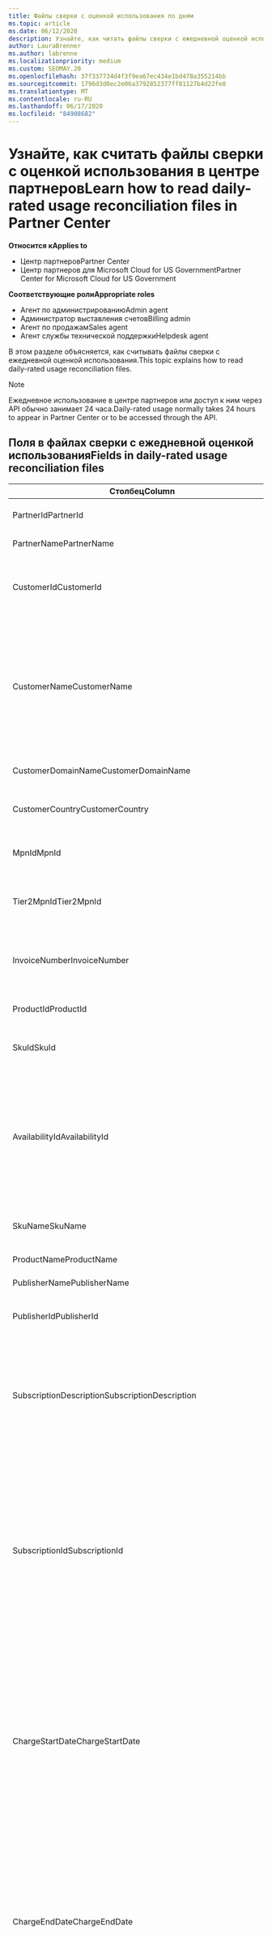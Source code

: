 ```yaml
---
title: Файлы сверки с оценкой использования по дням
ms.topic: article
ms.date: 06/12/2020
description: Узнайте, как читать файлы сверки с ежедневной оценкой использования в центре партнеров.
author: LauraBrenner
ms.author: labrenne
ms.localizationpriority: medium
ms.custom: SEOMAY.20
ms.openlocfilehash: 37f337734d4f3f9ea67ec434e1bd478a355214bb
ms.sourcegitcommit: 1796d3d0ec2e06a3792852377ff81127b4d22fe0
ms.translationtype: MT
ms.contentlocale: ru-RU
ms.lasthandoff: 06/17/2020
ms.locfileid: "84908682"
---
```

# <a name="learn-how-to-read-daily-rated-usage-reconciliation-files-in-partner-center"></a><span data-ttu-id="20aba-103">Узнайте, как считать файлы сверки с оценкой использования в центре партнеров</span><span class="sxs-lookup"><span data-stu-id="20aba-103">Learn how to read daily-rated usage reconciliation files in Partner Center</span></span>

<span data-ttu-id="20aba-104">**Относится к**</span><span class="sxs-lookup"><span data-stu-id="20aba-104">**Applies to**</span></span>

- <span data-ttu-id="20aba-105">Центр партнеров</span><span class="sxs-lookup"><span data-stu-id="20aba-105">Partner Center</span></span>
- <span data-ttu-id="20aba-106">Центр партнеров для Microsoft Cloud for US Government</span><span class="sxs-lookup"><span data-stu-id="20aba-106">Partner Center for Microsoft Cloud for US Government</span></span>

<span data-ttu-id="20aba-107">**Соответствующие роли**</span><span class="sxs-lookup"><span data-stu-id="20aba-107">**Appropriate roles**</span></span>

- <span data-ttu-id="20aba-108">Агент по администрированию</span><span class="sxs-lookup"><span data-stu-id="20aba-108">Admin agent</span></span>
- <span data-ttu-id="20aba-109">Администратор выставления счетов</span><span class="sxs-lookup"><span data-stu-id="20aba-109">Billing admin</span></span>
- <span data-ttu-id="20aba-110">Агент по продажам</span><span class="sxs-lookup"><span data-stu-id="20aba-110">Sales agent</span></span>
- <span data-ttu-id="20aba-111">Агент службы технической поддержки</span><span class="sxs-lookup"><span data-stu-id="20aba-111">Helpdesk agent</span></span>

<span data-ttu-id="20aba-112">В этом разделе объясняется, как считывать файлы сверки с ежедневной оценкой использования.</span><span class="sxs-lookup"><span data-stu-id="20aba-112">This topic explains how to read daily-rated usage reconciliation files.</span></span>

>[!NOTE]
><span data-ttu-id="20aba-113">Ежедневное использование в центре партнеров или доступ к ним через API обычно занимает 24 часа.</span><span class="sxs-lookup"><span data-stu-id="20aba-113">Daily-rated usage normally takes 24 hours to appear in Partner Center or to be accessed through the API.</span></span>

## <a name="fields-in-daily-rated-usage-reconciliation-files"></a><span data-ttu-id="20aba-114">Поля в файлах сверки с ежедневной оценкой использования</span><span class="sxs-lookup"><span data-stu-id="20aba-114">Fields in daily-rated usage reconciliation files</span></span>

| <span data-ttu-id="20aba-115">Столбец</span><span class="sxs-lookup"><span data-stu-id="20aba-115">Column</span></span> | <span data-ttu-id="20aba-116">Описание</span><span class="sxs-lookup"><span data-stu-id="20aba-116">Description</span></span> |
| ------ | ----------- |
| <span data-ttu-id="20aba-117">PartnerId</span><span class="sxs-lookup"><span data-stu-id="20aba-117">PartnerId</span></span> | <span data-ttu-id="20aba-118">Идентификатор партнера в формате GUID.</span><span class="sxs-lookup"><span data-stu-id="20aba-118">Partner identifier in GUID format.</span></span> |
| <span data-ttu-id="20aba-119">PartnerName</span><span class="sxs-lookup"><span data-stu-id="20aba-119">PartnerName</span></span> | <span data-ttu-id="20aba-120">Имя партнера.</span><span class="sxs-lookup"><span data-stu-id="20aba-120">Partner name.</span></span> |
| <span data-ttu-id="20aba-121">CustomerId</span><span class="sxs-lookup"><span data-stu-id="20aba-121">CustomerId</span></span> | <span data-ttu-id="20aba-122">Уникальный идентификатор Майкрософт для клиента в формате GUID.</span><span class="sxs-lookup"><span data-stu-id="20aba-122">Unique Microsoft identifier for the customer in GUID format.</span></span> |
| <span data-ttu-id="20aba-123">CustomerName</span><span class="sxs-lookup"><span data-stu-id="20aba-123">CustomerName</span></span> | <span data-ttu-id="20aba-124">Название организации клиента, указанное в Центре партнеров.</span><span class="sxs-lookup"><span data-stu-id="20aba-124">Customer's organization name as reported in Partner Center.</span></span> <span data-ttu-id="20aba-125">*Этот столбец очень важен для согласования счета со сведениями о системе.*</span><span class="sxs-lookup"><span data-stu-id="20aba-125">*This column is very important for reconciling the invoice with your system information.*</span></span> |
| <span data-ttu-id="20aba-126">CustomerDomainName</span><span class="sxs-lookup"><span data-stu-id="20aba-126">CustomerDomainName</span></span> | <span data-ttu-id="20aba-127">Доменное имя клиента.</span><span class="sxs-lookup"><span data-stu-id="20aba-127">The customer's domain name.</span></span> |
| <span data-ttu-id="20aba-128">CustomerCountry</span><span class="sxs-lookup"><span data-stu-id="20aba-128">CustomerCountry</span></span> | <span data-ttu-id="20aba-129">Страна, в которой находится клиент.</span><span class="sxs-lookup"><span data-stu-id="20aba-129">The country in which the customer is located.</span></span> |
| <span data-ttu-id="20aba-130">MpnId</span><span class="sxs-lookup"><span data-stu-id="20aba-130">MpnId</span></span> | <span data-ttu-id="20aba-131">Идентификатор MPN партнера CSP.</span><span class="sxs-lookup"><span data-stu-id="20aba-131">MPN identifier of the CSP partner.</span></span> |
| <span data-ttu-id="20aba-132">Tier2MpnId</span><span class="sxs-lookup"><span data-stu-id="20aba-132">Tier2MpnId</span></span> | <span data-ttu-id="20aba-133">MPN Идентификатор торгового посредника записи для подписки.</span><span class="sxs-lookup"><span data-stu-id="20aba-133">MPN identifier of the reseller of record for the subscription.</span></span> |
| <span data-ttu-id="20aba-134">InvoiceNumber</span><span class="sxs-lookup"><span data-stu-id="20aba-134">InvoiceNumber</span></span> | <span data-ttu-id="20aba-135">Номер счета, в котором отображается указанная транзакция.</span><span class="sxs-lookup"><span data-stu-id="20aba-135">Invoice number where the specified transaction appears.</span></span> |
| <span data-ttu-id="20aba-136">ProductId</span><span class="sxs-lookup"><span data-stu-id="20aba-136">ProductId</span></span> | <span data-ttu-id="20aba-137">Идентификатор продукта.</span><span class="sxs-lookup"><span data-stu-id="20aba-137">The identifier for the product.</span></span> |
| <span data-ttu-id="20aba-138">SkuId</span><span class="sxs-lookup"><span data-stu-id="20aba-138">SkuId</span></span> | <span data-ttu-id="20aba-139">Идентификатор для конкретного номера SKU.</span><span class="sxs-lookup"><span data-stu-id="20aba-139">The identifier for a particular SKU.</span></span> |
| <span data-ttu-id="20aba-140">AvailabilityId</span><span class="sxs-lookup"><span data-stu-id="20aba-140">AvailabilityId</span></span> | <span data-ttu-id="20aba-141">Идентификатор для доступности конкретного SKU.</span><span class="sxs-lookup"><span data-stu-id="20aba-141">The identifier for a particular SKU's availability.</span></span> <span data-ttu-id="20aba-142">Показывает, доступен ли номер SKU для покупки в указанной стране, валюте, отрасли и т. д.</span><span class="sxs-lookup"><span data-stu-id="20aba-142">This shows whether the SKU is available for purchase in the given country, currency, industry segment, etc.</span></span> |
| <span data-ttu-id="20aba-143">SkuName</span><span class="sxs-lookup"><span data-stu-id="20aba-143">SkuName</span></span> | <span data-ttu-id="20aba-144">Название для определенного номера SKU.</span><span class="sxs-lookup"><span data-stu-id="20aba-144">The title for a particular SKU.</span></span> |
| <span data-ttu-id="20aba-145">ProductName</span><span class="sxs-lookup"><span data-stu-id="20aba-145">ProductName</span></span> | <span data-ttu-id="20aba-146">Имя продукта.</span><span class="sxs-lookup"><span data-stu-id="20aba-146">The name of the product.</span></span> |
| <span data-ttu-id="20aba-147">PublisherName</span><span class="sxs-lookup"><span data-stu-id="20aba-147">PublisherName</span></span> | <span data-ttu-id="20aba-148">Имя издателя.</span><span class="sxs-lookup"><span data-stu-id="20aba-148">The name of the publisher.</span></span> |
| <span data-ttu-id="20aba-149">PublisherId</span><span class="sxs-lookup"><span data-stu-id="20aba-149">PublisherId</span></span> | <span data-ttu-id="20aba-150">Идентификатор издателя в формате GUID.</span><span class="sxs-lookup"><span data-stu-id="20aba-150">The identifier of the publisher in GUID format.</span></span> |
| <span data-ttu-id="20aba-151">SubscriptionDescription</span><span class="sxs-lookup"><span data-stu-id="20aba-151">SubscriptionDescription</span></span> | <span data-ttu-id="20aba-152">Имя предложения службы, приобретенной клиентом, как указано в прейскуранте.</span><span class="sxs-lookup"><span data-stu-id="20aba-152">The name of the service offering purchased by the customer, as defined in the price list.</span></span> <span data-ttu-id="20aba-153">(Это идентично поле для **указывает**).</span><span class="sxs-lookup"><span data-stu-id="20aba-153">(This is an identical field to **OfferName**).</span></span> |
| <span data-ttu-id="20aba-154">SubscriptionId</span><span class="sxs-lookup"><span data-stu-id="20aba-154">SubscriptionId</span></span> | <span data-ttu-id="20aba-155">Уникальный идентификатор подписки платформы выставления счетов Майкрософт.</span><span class="sxs-lookup"><span data-stu-id="20aba-155">Unique identifier for a subscription in the Microsoft billing platform.</span></span> <span data-ttu-id="20aba-156">Не используется для сверки.</span><span class="sxs-lookup"><span data-stu-id="20aba-156">Not used for reconciliation.</span></span> <span data-ttu-id="20aba-157">*Этот идентификатор не совпадает с **идентификатором подписки** в консоли администратора партнера.*</span><span class="sxs-lookup"><span data-stu-id="20aba-157">*This identifier is not the same as the **Subscription ID** on the partner admin console.*</span></span> |
| <span data-ttu-id="20aba-158">ChargeStartDate</span><span class="sxs-lookup"><span data-stu-id="20aba-158">ChargeStartDate</span></span> | <span data-ttu-id="20aba-159">Дата начала цикла выставления счетов (за исключением даты представления ранее неоплаченных скрытых данных об использовании из предыдущего цикла выставления счетов).</span><span class="sxs-lookup"><span data-stu-id="20aba-159">Start date of the billing cycle (except when presenting dates of previously uncharged latent usage data from the previous billing cycle).</span></span> <span data-ttu-id="20aba-160">Этим временем всегда является начало дня — 0:00.</span><span class="sxs-lookup"><span data-stu-id="20aba-160">The time is always the beginning of the day, 0:00.</span></span> |
| <span data-ttu-id="20aba-161">ChargeEndDate</span><span class="sxs-lookup"><span data-stu-id="20aba-161">ChargeEndDate</span></span> | <span data-ttu-id="20aba-162">Дата окончания цикла выставления счетов (за исключением даты представления ранее неоплаченных скрытых данных об использовании из предыдущего цикла выставления счетов).</span><span class="sxs-lookup"><span data-stu-id="20aba-162">End date of billing cycle (except when presenting dates of previously uncharged latent usage data from the previous billing cycle).</span></span> <span data-ttu-id="20aba-163">Временем всегда является конец дня, 23:59.</span><span class="sxs-lookup"><span data-stu-id="20aba-163">The time is always the end of the day, 23:59.</span></span> |
| <span data-ttu-id="20aba-164">UsageDate</span><span class="sxs-lookup"><span data-stu-id="20aba-164">UsageDate</span></span> | <span data-ttu-id="20aba-165">Дата использования службы.</span><span class="sxs-lookup"><span data-stu-id="20aba-165">Date of service usage.</span></span> |
| <span data-ttu-id="20aba-166">MeterType</span><span class="sxs-lookup"><span data-stu-id="20aba-166">MeterType</span></span> | <span data-ttu-id="20aba-167">Тип счетчика.</span><span class="sxs-lookup"><span data-stu-id="20aba-167">The type of meter.</span></span> |
| <span data-ttu-id="20aba-168">MeterCategory</span><span class="sxs-lookup"><span data-stu-id="20aba-168">MeterCategory</span></span> | <span data-ttu-id="20aba-169">Служба верхнего уровня, которая использовалась.</span><span class="sxs-lookup"><span data-stu-id="20aba-169">The top-level service for the usage.</span></span> |
| <span data-ttu-id="20aba-170">MeterId</span><span class="sxs-lookup"><span data-stu-id="20aba-170">MeterId</span></span> | <span data-ttu-id="20aba-171">Идентификатор используемого счетчика.</span><span class="sxs-lookup"><span data-stu-id="20aba-171">The identifier for the meter being used.</span></span> |
| <span data-ttu-id="20aba-172">MeterSubCategory</span><span class="sxs-lookup"><span data-stu-id="20aba-172">MeterSubCategory</span></span> | <span data-ttu-id="20aba-173">Тип службы Azure, которая может повлиять на скорость.</span><span class="sxs-lookup"><span data-stu-id="20aba-173">The type of Azure service, which can affect the rate.</span></span> |
| <span data-ttu-id="20aba-174">MeterName</span><span class="sxs-lookup"><span data-stu-id="20aba-174">MeterName</span></span> | <span data-ttu-id="20aba-175">Единица измерения для потребляемого измерения.</span><span class="sxs-lookup"><span data-stu-id="20aba-175">The unit of measure for the meter being consumed.</span></span> |
| <span data-ttu-id="20aba-176">MeterRegion</span><span class="sxs-lookup"><span data-stu-id="20aba-176">MeterRegion</span></span> | <span data-ttu-id="20aba-177">Этот столбец определяет местоположение центра обработки данных региона для служб, где это применимо и заполняется.</span><span class="sxs-lookup"><span data-stu-id="20aba-177">This column identifies the location of a data center within the region for services where this is applicable and populated.</span></span> |
| <span data-ttu-id="20aba-178">Единицы</span><span class="sxs-lookup"><span data-stu-id="20aba-178">Unit</span></span> | <span data-ttu-id="20aba-179">Единица **имени**ресурса.</span><span class="sxs-lookup"><span data-stu-id="20aba-179">The unit of the resource **Name**.</span></span> |
| <span data-ttu-id="20aba-180">ResourceLocation</span><span class="sxs-lookup"><span data-stu-id="20aba-180">ResourceLocation</span></span> | <span data-ttu-id="20aba-181">Центр обработки данных, в котором работает счетчик.</span><span class="sxs-lookup"><span data-stu-id="20aba-181">The data center where the meter is running.</span></span> |
| <span data-ttu-id="20aba-182">ConsumedService</span><span class="sxs-lookup"><span data-stu-id="20aba-182">ConsumedService</span></span> | <span data-ttu-id="20aba-183">Используемая служба платформы Azure.</span><span class="sxs-lookup"><span data-stu-id="20aba-183">The Azure platform service that you used.</span></span> |
| <span data-ttu-id="20aba-184">ResourceGroup</span><span class="sxs-lookup"><span data-stu-id="20aba-184">ResourceGroup</span></span> | <span data-ttu-id="20aba-185">Представляет контейнер, содержащий связанные ресурсы для решения Azure.</span><span class="sxs-lookup"><span data-stu-id="20aba-185">Represents a container that holds related resources for an Azure solution.</span></span> |
| <span data-ttu-id="20aba-186">ResourceURI</span><span class="sxs-lookup"><span data-stu-id="20aba-186">ResourceURI</span></span> | <span data-ttu-id="20aba-187">URI используемого ресурса.</span><span class="sxs-lookup"><span data-stu-id="20aba-187">The URI of the resource being used.</span></span> |
| <span data-ttu-id="20aba-188">ChargeType</span><span class="sxs-lookup"><span data-stu-id="20aba-188">ChargeType</span></span> | <span data-ttu-id="20aba-189">Тип оплаты или коррекции.</span><span class="sxs-lookup"><span data-stu-id="20aba-189">The type of charge or adjustment.</span></span>  |
| <span data-ttu-id="20aba-190">UnitPrice</span><span class="sxs-lookup"><span data-stu-id="20aba-190">UnitPrice</span></span> | <span data-ttu-id="20aba-191">Цена за лицензию, опубликованная в прейскуранте на момент приобретения.</span><span class="sxs-lookup"><span data-stu-id="20aba-191">Price per license, as published in the price list at the time of purchase.</span></span> <span data-ttu-id="20aba-192">Убедитесь, что эта цена соответствует информации, хранящейся в системе выставления счетов во время сверки.</span><span class="sxs-lookup"><span data-stu-id="20aba-192">Make sure this price matches the information stored in your billing system during reconciliation.</span></span> |
| <span data-ttu-id="20aba-193">Количество</span><span class="sxs-lookup"><span data-stu-id="20aba-193">Quantity</span></span> | <span data-ttu-id="20aba-194">Число лицензий.</span><span class="sxs-lookup"><span data-stu-id="20aba-194">Number of licenses.</span></span> <span data-ttu-id="20aba-195">Убедитесь, что эта цена соответствует информации, хранящейся в системе выставления счетов во время сверки.</span><span class="sxs-lookup"><span data-stu-id="20aba-195">Make sure this price matches the information stored in your billing system during reconciliation.</span></span> |
| <span data-ttu-id="20aba-196">Единицах UnitType</span><span class="sxs-lookup"><span data-stu-id="20aba-196">UnitType</span></span> | <span data-ttu-id="20aba-197">Тип единицы измерения, за которую наследуется данный счетчик.</span><span class="sxs-lookup"><span data-stu-id="20aba-197">The type of unit the meter is charged in.</span></span>  |
| <span data-ttu-id="20aba-198">биллингпретакстотал</span><span class="sxs-lookup"><span data-stu-id="20aba-198">BillingPreTaxTotal</span></span> | <span data-ttu-id="20aba-199">Общая сумма выставления счетов перед налогами.</span><span class="sxs-lookup"><span data-stu-id="20aba-199">Total billing amount before taxes.</span></span> |
| <span data-ttu-id="20aba-200">BillingCurrency</span><span class="sxs-lookup"><span data-stu-id="20aba-200">BillingCurrency</span></span> | <span data-ttu-id="20aba-201">Валюта в географическом регионе клиента.</span><span class="sxs-lookup"><span data-stu-id="20aba-201">The currency in the customer's geographic region.</span></span> |
| <span data-ttu-id="20aba-202">приЦингпретакстотал</span><span class="sxs-lookup"><span data-stu-id="20aba-202">PricingPreTaxTotal</span></span> | <span data-ttu-id="20aba-203">Цены перед добавлением налогов.</span><span class="sxs-lookup"><span data-stu-id="20aba-203">The pricing before taxes are added.</span></span> |
| <span data-ttu-id="20aba-204">PricingCurrency</span><span class="sxs-lookup"><span data-stu-id="20aba-204">PricingCurrency</span></span> | <span data-ttu-id="20aba-205">Валюта в прайс-листе.</span><span class="sxs-lookup"><span data-stu-id="20aba-205">The currency in the price list.</span></span> |
| <span data-ttu-id="20aba-206">ServiceInfo1</span><span class="sxs-lookup"><span data-stu-id="20aba-206">ServiceInfo1</span></span> | <span data-ttu-id="20aba-207">Количество подключений служебной шины, которые были подготовлены и использованы в определенный день.</span><span class="sxs-lookup"><span data-stu-id="20aba-207">The number of Service Bus connections that were provisioned and utilized on a given day.</span></span> |
| <span data-ttu-id="20aba-208">ServiceInfo2</span><span class="sxs-lookup"><span data-stu-id="20aba-208">ServiceInfo2</span></span> | <span data-ttu-id="20aba-209">Устаревшее поле, которое фиксирует необязательные метаданные, относящиеся к службе.</span><span class="sxs-lookup"><span data-stu-id="20aba-209">A legacy field that captures optional service-specific metadata.</span></span> |
| <span data-ttu-id="20aba-210">Теги</span><span class="sxs-lookup"><span data-stu-id="20aba-210">Tags</span></span> | <span data-ttu-id="20aba-211">Представляет логическую организацию ресурсов Azure, заданную пользователем.</span><span class="sxs-lookup"><span data-stu-id="20aba-211">Represents a logical organization of Azure resources set by the user.</span></span> |
| <span data-ttu-id="20aba-212">AdditionalInfo</span><span class="sxs-lookup"><span data-stu-id="20aba-212">AdditionalInfo</span></span> | <span data-ttu-id="20aba-213">Любые дополнительные сведения, не указанные в других столбцах.</span><span class="sxs-lookup"><span data-stu-id="20aba-213">Any additional information not covered in other columns.</span></span> |
| <span data-ttu-id="20aba-214">еффективеунитприце</span><span class="sxs-lookup"><span data-stu-id="20aba-214">EffectiveUnitPrice</span></span> | <span data-ttu-id="20aba-215">Фактическое значение, оплачиваемое за единицу, включая скидки, полученные кредиты и т. д.</span><span class="sxs-lookup"><span data-stu-id="20aba-215">The actual value charged per unit, including any discounts, earned credit, etc.</span></span> |
| <span data-ttu-id="20aba-216">пктобцексчанжерате</span><span class="sxs-lookup"><span data-stu-id="20aba-216">PCToBCExchangeRate</span></span> | <span data-ttu-id="20aba-217">Обменный курс, применяемый для валюты цены к валюте выставления счетов.</span><span class="sxs-lookup"><span data-stu-id="20aba-217">Exchange rate applied for pricing currency to billing currency.</span></span> |
| <span data-ttu-id="20aba-218">пктобцексчанжератедате</span><span class="sxs-lookup"><span data-stu-id="20aba-218">PCToBCExchangeRateDate</span></span> | <span data-ttu-id="20aba-219">Дата, на которую определяется Валюта ценообразования в валюте выставления счетов.</span><span class="sxs-lookup"><span data-stu-id="20aba-219">The date on which the pricing currency to the billing currency is determined.</span></span> |
| <span data-ttu-id="20aba-220">ентитлементид</span><span class="sxs-lookup"><span data-stu-id="20aba-220">EntitlementId</span></span> | <span data-ttu-id="20aba-221">Представляет идентификатор подписки Azure.</span><span class="sxs-lookup"><span data-stu-id="20aba-221">Represents the Azure Subscription ID.</span></span> |
| <span data-ttu-id="20aba-222">ентитлементдескриптион</span><span class="sxs-lookup"><span data-stu-id="20aba-222">EntitlementDescription</span></span> | <span data-ttu-id="20aba-223">Представляет имя идентификатора подписки Azure.</span><span class="sxs-lookup"><span data-stu-id="20aba-223">Represents the name of the Azure Subscription ID.</span></span> |
| <span data-ttu-id="20aba-224">партнереарнедкредитперцентаже</span><span class="sxs-lookup"><span data-stu-id="20aba-224">PartnerEarnedCreditPercentage</span></span> | <span data-ttu-id="20aba-225">Отображает Партнереарнедкредит для элемента строки.</span><span class="sxs-lookup"><span data-stu-id="20aba-225">Displays the PartnerEarnedCredit for the line item.</span></span> <span data-ttu-id="20aba-226">Заработанный кредит будет иметь значение 0 или 15 процентов</span><span class="sxs-lookup"><span data-stu-id="20aba-226">Earned credit will be either 0 or 15 percent</span></span> |

>[!NOTE]
><span data-ttu-id="20aba-227">Ежедневное использование обычно занимает 24 часа в центре партнеров или для доступа через API.</span><span class="sxs-lookup"><span data-stu-id="20aba-227">Daily-rated usage normally takes 24 hours to appear in Partner Center or to be accessed through API.</span></span>


